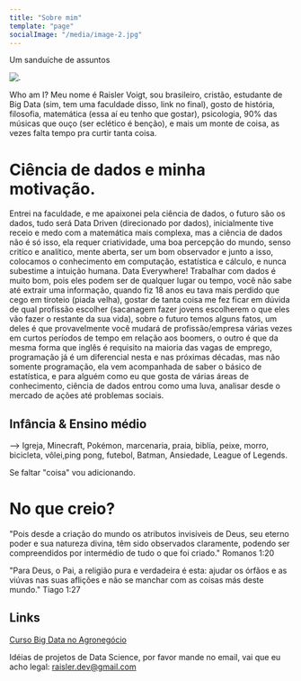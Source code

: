 ```yaml
---
title: "Sobre mim"
template: "page"
socialImage: "/media/image-2.jpg"
---
```


Um sanduíche de assuntos

![.](/media/image-2.jpg)

Who am I? Meu nome é Raisler Voigt, sou brasileiro, cristão, estudante de Big Data (sim, tem uma faculdade disso, link no final), gosto de história, filosofia, matemática (essa aí eu tenho que gostar), psicologia, 90% das músicas que ouço (ser eclético é benção), e mais um monte de coisa, as vezes falta tempo pra curtir tanta coisa.

# Ciência de dados e minha motivação.

Entrei na faculdade, e me apaixonei pela ciência de dados, o futuro são os dados, tudo será Data Driven (direcionado por dados), inicialmente tive receio e medo com a matemática mais complexa, mas a ciência de dados não é só isso, ela requer criatividade, uma boa percepção do mundo, senso critíco e analítico, mente aberta, ser um bom observador e junto a isso, colocamos o conhecimento em computação, estatística e cálculo, e nunca subestime a intuição humana. Data Everywhere! Trabalhar com dados é muito bom, pois eles podem ser de qualquer lugar ou tempo, você não sabe até extrair uma informação, quando fiz 18 anos eu tava mais perdido que cego em tiroteio (piada velha), gostar de tanta coisa me fez ficar em dúvida de qual profissão escolher (sacanagem fazer jovens escolherem o que eles vão fazer o restante da sua vida), sobre o futuro temos alguns fatos, um deles é que provavelmente você mudará de profissão/empresa várias vezes em curtos períodos de tempo em relação aos boomers, o outro é que da mesma forma que inglês é requisito na maioria das vagas de emprego, programação já é um diferencial nesta e nas próximas décadas, mas não somente programação, ela vem acompanhada de saber o básico de estatística, e para alguém como eu que gosta de várias áreas de conhecimento, ciência de dados entrou como uma luva, analisar desde o mercado de ações até problemas sociais.

##  Infância & Ensino médio

--> Igreja, Minecraft, Pokémon, marcenaria, praia, biblía, peixe, morro, bicicleta, vôlei,ping pong, futebol, Batman, Ansiedade, League of Legends.

Se faltar "coisa" vou adicionando.


# No que creio?

"Pois desde a criação do mundo os atributos invisíveis de Deus, seu eterno poder e sua natureza divina, têm sido observados claramente, podendo ser compreendidos por intermédio de tudo o que foi criado." Romanos 1:20

"Para Deus, o Pai, a religião pura e verdadeira é esta: ajudar os órfãos e as viúvas nas suas aflições e não se manchar com as coisas más deste mundo." Tiago 1:27

## Links 

[Curso Big Data no Agronegócio](encurtador.com.br/apyFK)


Idéias de projetos de Data Science, por favor mande no email, vai que eu acho legal: raisler.dev@gmail.com


